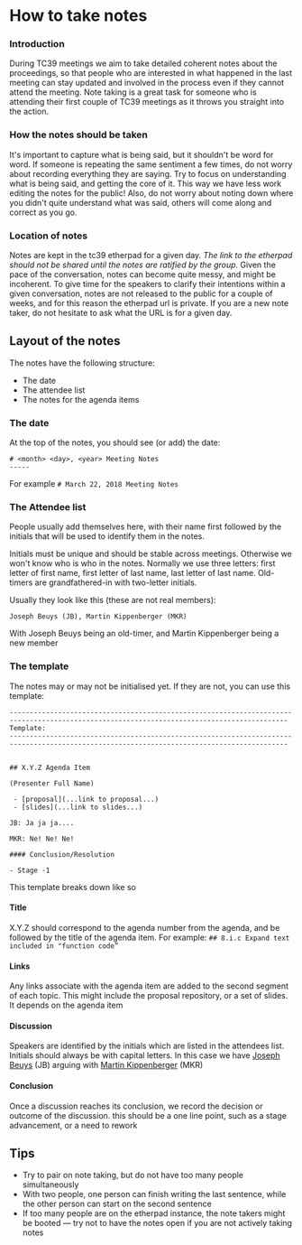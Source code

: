 # How to take notes

### Introduction

During TC39 meetings we aim to take detailed coherent notes about the proceedings, so that people who are interested in what happened in the last meeting can stay updated and involved in the process even if they cannot attend the meeting. Note taking is a great task for someone who is attending their first couple of TC39 meetings as it throws you straight into the action.

### How the notes should be taken

It's important to capture what is being said, but it shouldn't be word for word. If someone is
repeating the same sentiment a few times, do not worry about recording everything they are saying.
Try to focus on understanding what is being said, and getting the core of it. This way we have less
work editing the notes for the public! Also, do not worry about noting down where you didn't quite
understand what was said, others will come along and correct as you go.

### Location of notes

Notes are kept in the tc39 etherpad for a given day. *The link to the etherpad should not be shared until the notes are ratified by the group*. Given the pace of the conversation, notes can become quite messy, and might be incoherent. To give time for the speakers to clarify their intentions within a given conversation, notes are not released to the public for a couple of weeks, and for this reason the etherpad url is private. If you are a new note taker, do not hesitate to ask what the URL is for a given day.

## Layout of the notes

The notes have the following structure:
- The date
- The attendee list
- The notes for the agenda items

### The date

At the top of the notes, you should see (or add) the date:

```
# <month> <day>, <year> Meeting Notes
-----
```

For example `# March 22, 2018 Meeting Notes`

### The Attendee list


People usually add themselves here, with their name first followed by the initials that will be used to identify them in the notes.

Initials must be unique and should be stable across meetings. Otherwise we won't know who is who in the notes. Normally we use three letters: first letter of first name, first letter of last name, last letter of last name. Old-timers are grandfathered-in with two-letter initials.

Usually they look like this (these are not real members):

```
Joseph Beuys (JB), Martin Kippenberger (MKR)
```
With Joseph Beuys being an old-timer, and Martin Kippenberger being a new member

### The template

The notes may or may not be initialised yet. If they are not, you can use this template:

```
-------------------------------------------------------------------------------------------------------------------------------------------
Template:
-------------------------------------------------------------------------------------------------------------------------------------------
    
    
## X.Y.Z Agenda Item 
 
(Presenter Full Name)
 
 - [proposal](...link to proposal...)
 - [slides](...link to slides...)
 
JB: Ja ja ja....
 
MKR: Ne! Ne! Ne!
 
#### Conclusion/Resolution
 
- Stage -1 
```

This template breaks down like so

#### Title

X.Y.Z should correspond to the agenda number from the agenda, and be followed by the title of the agenda item. For example: `## 8.i.c Expand text included in "function code”`

#### Links

Any links associate with the agenda item are added to the second segment of each topic. This might include the proposal repository, or a set of slides. It depends on the agenda item

#### Discussion

Speakers are identified by the initials which are listed
in the attendees list. Initials should always be with capital letters. In this case we have [Joseph
Beuys](https://www.youtube.com/watch?v=py_uEHL-la4) (JB) arguing with [Martin
Kippenberger](https://www.youtube.com/watch?v=MJxktqTgRlM) (MKR)

#### Conclusion

Once a discussion reaches its conclusion, we record the decision or outcome of the discussion. this
should be a one line point, such as a stage advancement, or a need to rework

## Tips

- Try to pair on note taking, but do not have too many people simultaneously
- With two people, one person can finish writing the last sentence, while the other person can start on the second sentence
- If too many people are on the etherpad instance, the note takers might be booted — try not to have the notes open if you are not actively taking notes
